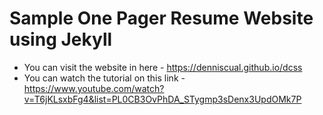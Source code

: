 # Sample One Pager Resume Website using Jekyll
- You can visit the website in here - https://denniscual.github.io/dcss
- You can watch the tutorial on this link - https://www.youtube.com/watch?v=T6jKLsxbFg4&list=PL0CB3OvPhDA_STygmp3sDenx3UpdOMk7P

